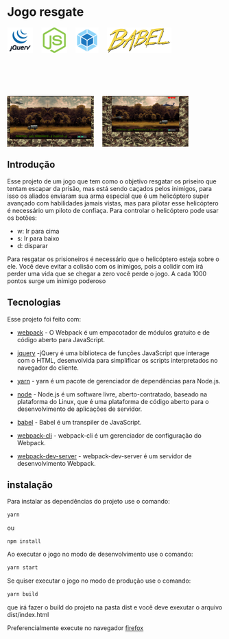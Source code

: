 
# Jogo resgate

<div style="display: flex; gap: 20px;">
<img src="./public/assets/images/jquery.png" title="jquery" alt="jquery" height="60px">
<img src="./public/assets/images/node.png" title="node"alt="jquery" height="60px">
<img src="./public/assets/images/webpack.png" title="webpack" alt="jquery" height="60px">
<img src="./public/assets/images/babel.png" title="babel" alt="jquery" height="60px">
</div>

<div style="display: flex; gap: 20px; margin-top: 100px;">
<img src="./public/assets/images/Captura de tela_2022-06-08_19-25-58.png" alt="Jogo resgate" width="40%">
<img src="./public/assets/images/Captura de tela_2022-06-08_21-37-01.png" alt="Jogo resgate" width="40%">
</div>

## Introdução
Esse projeto de um jogo que tem como o objetivo resgatar os priseiro que tentam escapar da prisão, mas 
está sendo caçados pelos inimigos, para isso os aliados enviaram sua arma especial que é um helicóptero super avançado com habilidades jamais vistas, mas para pilotar esse helicóptero é necessário um piloto de confiaça.
Para controlar o helicóptero pode usar os botões:
- w: Ir para cima
- s: Ir para baixo
- d: disparar

Para resgatar os prisioneiros é necessário que o helicóptero esteja sobre o ele. Você deve evitar a 
colisão com os inimigos, pois a colidir com irá perder uma vida que se chegar a zero você perde o jogo.
A cada 1000 pontos surge um inimigo poderoso

## Tecnologias

Esse projeto foi feito com:
- [webpack](https://webpack.js.org/) - O Webpack é um empacotador de módulos gratuito e de código aberto para JavaScript.

- [jquery](https://jquery.com/) -jQuery é uma biblioteca de funções JavaScript que interage com o HTML, desenvolvida para simplificar os scripts interpretados no navegador do cliente.

- [yarn](https://yarnpkg.com/) - yarn é um pacote de gerenciador de dependências para Node.js.

- [node](https://nodejs.org/en/) - Node.js é um software livre, aberto-contratado, baseado na plataforma do Linux, que é uma plataforma de código aberto para o desenvolvimento de aplicações de servidor.

- [babel](https://babeljs.io/) - Babel é um transpiler de JavaScript.

- [webpack-cli](https://webpack.js.org/configuration/) - webpack-cli é um gerenciador de configuração do Webpack.

- [webpack-dev-server](https://webpack.js.org/configuration/) - webpack-dev-server é um servidor de desenvolvimento Webpack.

## instalação

Para instalar as dependências do projeto use o comando:
```sh
yarn
```
ou 
```
npm install
```

Ao executar o jogo no modo de desenvolvimento use o comando:
```sh
yarn start
```

Se quiser executar o jogo no modo de produção use o comando:
```sh
yarn build
```
que irá fazer o build do projeto na pasta dist e você deve exexutar o arquivo dist/index.html


Preferencialmente execute no navegador [firefox](https://www.mozilla.org/pt-BR/firefox/new/)

